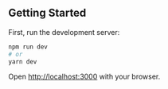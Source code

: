 ## Getting Started

First, run the development server:

```bash
npm run dev
# or
yarn dev
```

Open [http://localhost:3000](http://localhost:3000) with your browser.
